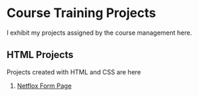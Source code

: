 # Course Training Projects

I exhibit my projects assigned by the course management here.

## HTML Projects

Projects created with HTML and CSS are here

1. [Netflox Form Page](https://alibalaban.github.io/projects/cw/survey-form/)